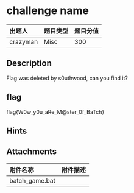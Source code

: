 # challenge name

| 出题人 | 题目类型 | 题目分值 |
| :--- | :--- | :--- |
| crazyman | Misc | 300 |

## Description

Flag was deleted by s0uthwood, can you find it?

## flag

flag{W0w_y0u_aRe_M@ster_0f_BaTch}

## Hints

## Attachments

| 附件名称 | 附件描述 |
| :--- | :--- |
| batch_game.bat |      |
